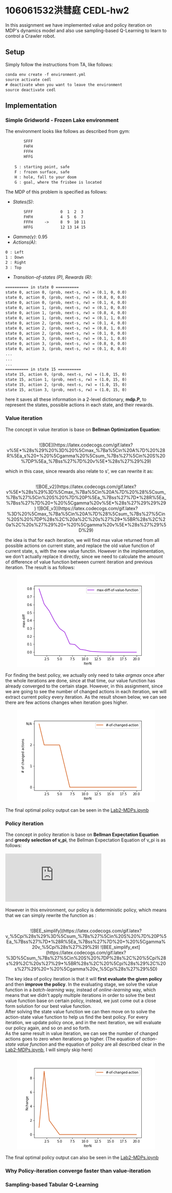 # 106061532洪彗庭 CEDL-hw2

In this assignment we have implemented value and policy iteration on MDP's dynamics model and also use sampling-based Q-Learning to learn to control a Crawler robot.

## Setup
Simply follow the instructions from TA, like follows:

```
conda env create -f environment.yml
source activate cedl
# deactivate when you want to leave the environment
source deactivate cedl
```

## Implementation
### Simple Gridworld - Frozen Lake environment
The environment looks like follows as described from gym: </br>

```   	 
        SFFF
        FHFH
        FFFH
        HFFG

    S : starting point, safe
    F : frozen surface, safe
    H : hole, fall to your doom
    G : goal, where the frisbee is located
```

The MDP of this problem is specified as follows:

- _States(S)_:

```
        SFFF			0  1  2  3 
        FHFH			4  5  6  7
        FFFH     -> 	8  9  10 11
        HFFG			12 13 14 15
```

- _Gamma(γ)_: 0.95 </br>
- _Actions(A)_:

```
0 : Left
1 : Down
2 : Right
3 : Top
```

- _Transition-of-states (P), Rewards (R)_:

```
========== in state 0 ==========
state 0, action 0, (prob, next-s, rw) = (0.1, 0, 0.0)
state 0, action 0, (prob, next-s, rw) = (0.8, 0, 0.0)
state 0, action 0, (prob, next-s, rw) = (0.1, 4, 0.0)
state 0, action 1, (prob, next-s, rw) = (0.1, 0, 0.0)
state 0, action 1, (prob, next-s, rw) = (0.8, 4, 0.0)
state 0, action 1, (prob, next-s, rw) = (0.1, 1, 0.0)
state 0, action 2, (prob, next-s, rw) = (0.1, 4, 0.0)
state 0, action 2, (prob, next-s, rw) = (0.8, 1, 0.0)
state 0, action 2, (prob, next-s, rw) = (0.1, 0, 0.0)
state 0, action 3, (prob, next-s, rw) = (0.1, 1, 0.0)
state 0, action 3, (prob, next-s, rw) = (0.8, 0, 0.0)
state 0, action 3, (prob, next-s, rw) = (0.1, 0, 0.0)
...
...
...
========== in state 15 ==========
state 15, action 0, (prob, next-s, rw) = (1.0, 15, 0)
state 15, action 1, (prob, next-s, rw) = (1.0, 15, 0)
state 15, action 2, (prob, next-s, rw) = (1.0, 15, 0)
state 15, action 3, (prob, next-s, rw) = (1.0, 15, 0)
```

here it saves all these information in a 2-level dictionary, **mdp.P**, to represent the states, possible actions in each state, and their rewards.
</br>

### Value iteration

The concept in value iteration is base on **Bellman Optimization Equation**: </br></br>
<p align='center'>![BOE](https://latex.codecogs.com/gif.latex?v%5E*%28s%29%20%3D%20%5Cmax_%7Ba%5Cin%20A%7D%20%28R%5Ea_s%20&plus;%20%5Cgamma%20%5Csum_%7Bs%27%5Cin%20S%20%7DP%5Ea_%7Bss%27%7D%20v%5E*%28s%27%29%29)</p>
which in this case, since rewards also relate to s', we can rewrite it as:</br></br>
<p align='center'>![BOE_v2](https://latex.codecogs.com/gif.latex?v%5E*%28s%29%3D%5Cmax_%7Ba%5Cin%20A%7D%20%28%5Csum_%7Bs%27%5Cin%20S%20%7D%20P%5Ea_%7Bss%27%7D*%28R%5Ea_%7Bss%27%7D%20&plus;%20%5Cgamma%20v%5E*%28s%27%29%29%29)
![BOE_v3](https://latex.codecogs.com/gif.latex?%3D%20%5Cmax_%7Ba%5Cin%20A%7D%28%5Csum_%7Bs%27%5Cin%20S%20%7DP%28s%2C%20a%2C%20s%27%29*%5BR%28s%2C%20a%2C%20s%27%29%20&plus;%20%5Cgamma%20v%5E*%28s%27%29%5D%29)</p>

the idea is that for each iteration, we will find max value returned from all possible actions on current state, and replace the old value function of current state, s, with the new value functin. However in the implementation, we don't actually replace it directly, since we need to calculate the amount of difference of value function between current iteration and previous iteration. The result is as follows:
<p align="center"><img src = "./imgs/max-diff-value-function.png"></p>

For finding the best policy, we actually only need to take _argmax_ once after the whole iterations are done, since at that time, our value function has already converged to the certain stage. However, in this assignment, since we are going to see the number of changed actions in each iteration, we will extract current policy every iteration. As the result shown below, we can see there are few actions changes when iteration goes higher.
<p align="center"><img src = "./imgs/NchgAction.png"></p>

The final optimal policy output can be seen in the [Lab2-MDPs.ipynb](./Lab2-MDPs.ipynb)
</br>

### Policy iteration
The concept in policy iteration is base on **Bellman Expectation Equation** and **greedy selection of v_pi**, the Bellman Expectation Equation of v_pi  is as follows: </br></br>
![BEE](https://latex.codecogs.com/gif.latex?v_%5Cpi%28s%29%3D%5Csum_%7Ba%5Cin%20A%7D%20%5Cpi%28a%20%7C%20s%29%20*%20%28%5Csum_%7Bs%27%5Cin%20S%20%7D%20P%5Ea_%7Bss%27%7D*%28R%5Ea_%7Bss%27%7D%20&plus;%20%5Cgamma%20v_%5Cpi%28s%27%29%29%29)

However in this environment, our policy is deterministic policy, which means that we can simply rewrite the function as : </br></br>
<p align='center'>![BEE_simplify](https://latex.codecogs.com/gif.latex?v_%5Cpi%28s%29%3D%5Csum_%7Bs%27%5Cin%20S%20%7D%20P%5Ea_%7Bss%27%7D*%28R%5Ea_%7Bss%27%7D%20&plus;%20%5Cgamma%20v_%5Cpi%28s%27%29%29)
![BEE_simplify_ext](https://latex.codecogs.com/gif.latex?%3D%5Csum_%7Bs%27%5Cin%20S%20%7DP%28s%2C%20%5Cpi%28s%29%2C%20s%27%29*%5BR%28s%2C%20%5Cpi%28s%29%2C%20s%27%29%20&plus;%20%5Cgamma%20v_%5Cpi%28s%27%29%5D)</p>

The key idea of policy iteration is that it will **first evaluate the given policy** and then **improve the policy**. In the evaluating stage, we solve the value function in a _batch-learning_ way, instead of _online-learning_ way, which means that we didn't apply multiple iterations in order to solve the best value function base on certain policy, instead, we just come out a close form solution for our best value function. </br>
After solving the state value function we can then move on to solve the action-state value function to help us find the best policy. For every iteration, we update policy once, and in the next iteration, we will evaluate our policy again, and so on and so forth. </br>
As the same result in value iteration, we can see the number of changed actions goes to zero when iterations go higher. (The equation of _action-state value function_ and the equation of _policy_ are all described clear in the [Lab2-MDPs.ipynb](./Lab2-MDPs.ipynb), I will simply skip here)
<p align="center"><img src = "./imgs/N-of-change-of-state-value-function.png"></p>

The final optimal policy output can also be seen in the [Lab2-MDPs.ipynb](./Lab2-MDPs.ipynb)

### Why Policy-iteration converge faster than value-iteration


### Sampling-based Tabular Q-Learning